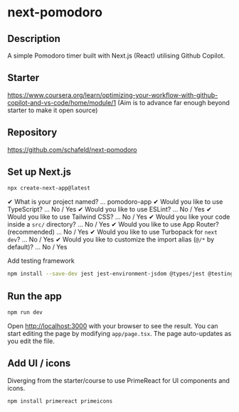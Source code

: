 # next-pomodoro

## Description

A simple Pomodoro timer built with Next.js (React) utilising Github Copilot.

## Starter

https://www.coursera.org/learn/optimizing-your-workflow-with-github-copilot-and-vs-code/home/module/1
(Aim is to advance far enough beyond starter to make it open source)

## Repository

https://github.com/schafeld/next-pomodoro

## Set up Next.js

```bash
npx create-next-app@latest
```

✔ What is your project named? … pomodoro-app
✔ Would you like to use TypeScript? … No / Yes
✔ Would you like to use ESLint? … No / Yes
✔ Would you like to use Tailwind CSS? … No / Yes
✔ Would you like your code inside a `src/` directory? … No / Yes
✔ Would you like to use App Router? (recommended) … No / Yes
✔ Would you like to use Turbopack for `next dev`? … No / Yes
✔ Would you like to customize the import alias (`@/*` by default)? … No / Yes

Add testing framework

```bash
npm install --save-dev jest jest-environment-jsdom @types/jest @testing-library/react @testing-library/jest-dom
```

## Run the app

```bash
npm run dev
```

Open [http://localhost:3000](http://localhost:3000) with your browser to see the result.
You can start editing the page by modifying `app/page.tsx`. The page auto-updates as you edit the file.

## Add UI / icons

Diverging from the starter/course to use PrimeReact for UI components and icons.

```bash
npm install primereact primeicons
```
